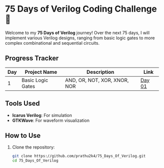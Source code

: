# 75 Days of Verilog Coding Challenge 🚀

Welcome to my **75 Days of Verilog** journey! Over the next 75 days, I will implement various Verilog designs, ranging from basic logic gates to more complex combinational and sequential circuits.  

## Progress Tracker
| Day | Project Name            | Description                          | Link                         |
|-----|-------------------------|--------------------------------------|------------------------------|
|  1  | Basic Logic Gates       | AND, OR, NOT, XOR, XNOR, NOR         | [Day 01](./Day01/README.md)  |


## Tools Used
- **Icarus Verilog**: For simulation
- **GTKWave**: For waveform visualization

## How to Use
1. Clone the repository:
   ```bash
   git clone https://github.com/prathu2k4/75_Days_Of_Verilog.git
   cd 75_Days_Of_Verilog
